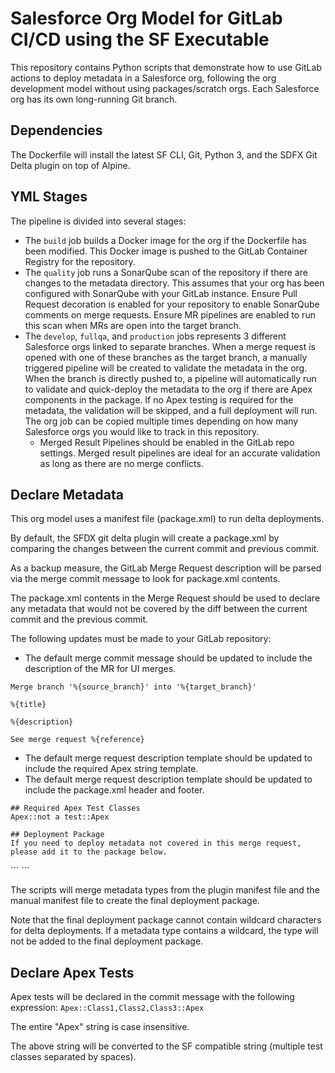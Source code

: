 # Salesforce Org Model for GitLab CI/CD using the SF Executable
This repository contains Python scripts that demonstrate how to use GitLab actions to deploy metadata in a Salesforce org, following the org development model without using packages/scratch orgs. Each Salesforce org has its own long-running Git branch.

## Dependencies

The Dockerfile will install the latest SF CLI, Git, Python 3, and the SDFX Git Delta plugin on top of Alpine.

## YML Stages

The pipeline is divided into several stages:

- The `build` job builds a Docker image for the org if the Dockerfile has been modified. This Docker image is pushed to the GitLab Container Registry for the repository.
- The `quality` job runs a SonarQube scan of the repository if there are changes to the metadata directory. This assumes that your org has been configured with SonarQube with your GitLab instance. Ensure Pull Request decoration is enabled for your repository to enable SonarQube comments on merge requests. Ensure MR pipelines are enabled to run this scan when MRs are open into the target branch.
- The `develop`, `fullqa`, and `production` jobs represents 3 different Salesforce orgs linked to separate branches. When a merge request is opened with one of these branches as the target branch, a manually triggered pipeline will be created to validate the metadata in the org. When the branch is directly pushed to, a pipeline will automatically run to validate and quick-deploy the metadata to the org if there are Apex components in the package. If no Apex testing is required for the metadata, the validation will be skipped, and a full deployment will run. The org job can be copied multiple times depending on how many Salesforce orgs you would like to track in this repository.
    - Merged Result Pipelines should be enabled in the GitLab repo settings. Merged result pipelines are ideal for an accurate validation as long as there are no merge conflicts.


## Declare Metadata

This org model uses a manifest file (package.xml) to run delta deployments.

By default, the SFDX git delta plugin will create a package.xml by comparing the changes between the current commit and previous commit.

As a backup measure, the GitLab Merge Request description will be parsed via the merge commit message to look for package.xml contents.

The package.xml contents in the Merge Request should be used to declare any metadata that would not be covered by the diff between the current commit and the previous commit.

The following updates must be made to your GitLab repository:
- The default merge commit message should be updated to include the description of the MR for UI merges.
```
Merge branch '%{source_branch}' into '%{target_branch}'

%{title}

%{description}

See merge request %{reference}
```
- The default merge request description template should be updated to include the required Apex string template.
- The default merge request description template should be updated to include the package.xml header and footer.
```
## Required Apex Test Classes
Apex::not a test::Apex

## Deployment Package
If you need to deploy metadata not covered in this merge request, please add it to the package below.
```
<?xml version="1.0" encoding="UTF-8" standalone="yes"?>
<Package xmlns="http://soap.sforce.com/2006/04/metadata">

</Package>
```
```

The scripts will merge metadata types from the plugin manifest file and the manual manifest file to create the final deployment package.

Note that the final deployment package cannot contain wildcard characters for delta deployments. 
If a metadata type contains a wildcard, the type will not be added to the final deployment package.

## Declare Apex Tests
Apex tests will be declared in the commit message with the following expression:
`Apex::Class1,Class2,Class3::Apex`

The entire "Apex" string is case insensitive.

The above string will be converted to the SF compatible string (multiple test classes separated by spaces).

